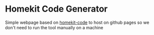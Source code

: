 # Homekit Code Generator

Simple webpage based on [homekit-code](https://github.com/SimonGolms/homekit-code) to host on github pages so we don't need to run the tool manually on a machine
